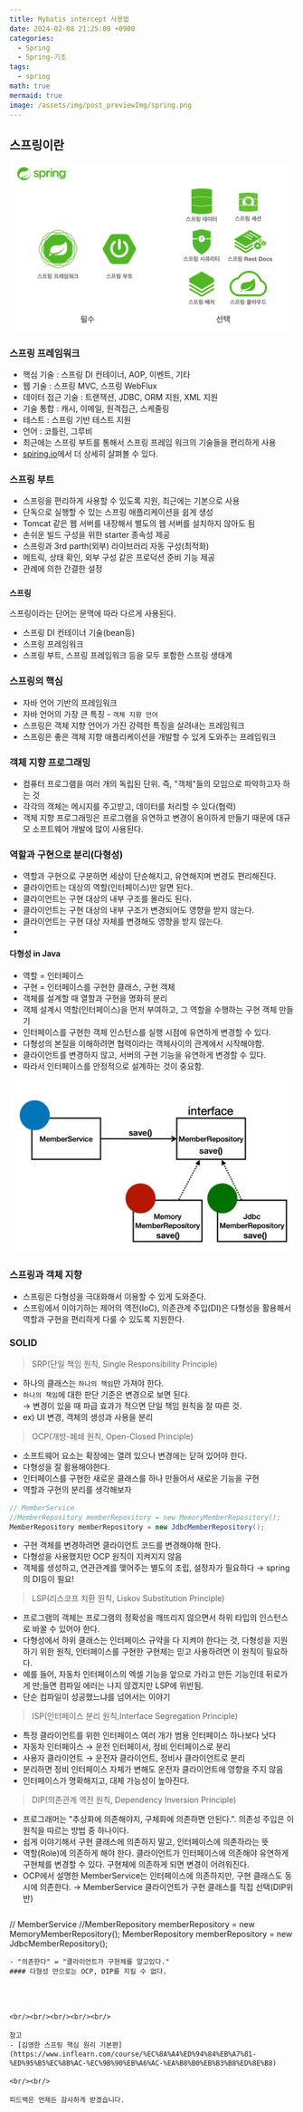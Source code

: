 ```yaml
---
title: Mybatis intercept 사용법
date: 2024-02-08 21:25:00 +0900
categories:
  - Spring
  - Spring-기초
tags:
  - spring
math: true
mermaid: true
image: /assets/img/post_previewImg/spring.png
---
```


## 스프링이란

![alt](/assets/img/post_img/spring/spring.jpeg)

### 스프링 프레임워크 	
* 핵심 기술 : 스프링 DI 컨테이너, AOP, 이벤트, 기타
* 웹 기술 : 스프링 MVC, 스프링 WebFlux
* 데이터 접근 기술 : 트랜잭션, JDBC, ORM 지원, XML 지원
* 기술 통합 : 캐시, 이메일, 원격접근, 스케줄링
* 테스트 : 스프링 기반 테스트 지원
* 언어 : 코틀린, 그루비
* 최근에는 스프링 부트를 통해서 스프링 프레임 워크의 기술들을 편리하게 사용
* [spiring.io](https://spring.io/)에서 더 상세히 살펴볼 수 있다.


### 스프링 부트
- 스프링을 편리하게 사용할 수 있도록 지원, 최근에는 기본으로 사용
- 단독으로 실행할 수 있는 스프링 애플리케이션을 쉽게 생성
- Tomcat 같은 웹 서버를 내장해서 별도의 웹 서버를 설치하지 않아도 됨
- 손쉬운 빌드 구성을 위한 starter 종속성 제공
- 스프링과 3rd parth(외부) 라이브러리 자동 구성(최적화)
- 메트릭, 상태 확인, 외부 구성 같은 프로덕션 준비 기능 제공
- 관례에 의한 간결한 설정


### `스프링`
스프링이라는 단어는 문맥에 따라 다르게 사용된다.
- 스프링 DI 컨테이너 기술(bean등)
- 스프링 프레임워크
- 스프링 부트, 스프링 프레임워크 등을 모두 포함한 스프링 생태계


### 스프링의 핵심 
- 자바 언어 기반의 프레임워크
- 자바 언어의 가장 큰 특징 - `객체 지향 언어`
- 스프링은 객체 지향 언어가 가진 강력한 특징을 살려내는 프레임워크
- 스프링은 좋은 객체 지향 애플리케이션을 개발할 수 있게 도와주는 프레임워크

### 객체 지향 프로그래밍
- 컴퓨터 프로그램을 여러 개의 독립된 단위. 즉, "객체"들의 모임으로 파악하고자 하는 것
- 각각의 객체는 메시지를 주고받고, 데이터를 처리할 수 있다(협력)
- 객체 지향 프로그래밍은 프로그램을 유연하고 변경이 용이하게 만들기 때문에 대규모 소프트웨어 개발에 많이 사용된다.

### 역할과 구현으로 분리(다형성)
- 역할과 구현으로 구분하면 세상이 단순해지고, 유연해지며 변경도 편리해진다.
- 클라이언트는 대상의 역할(인터페이스)만 알면 된다.
- 클라이언트는 구현 대상의 내부 구조를 몰라도 된다.
- 클라이언트는 구현 대상의 내부 구조가 변경되어도 영향을 받지 않는다.
- 클라이언트는 구현 대상 자체를 변경해도 영향을 받지 않는다.
-

#### 다형성 in Java
- 역할 = 인터페이스
- 구현 = 인터페이스를 구현한 클래스, 구현 객체
- 객체를 설계할 때 열할과 구현을 명화히 분리
- 객체 설계시 역할(인터페이스)을 먼저 부여하고, 그 역할을 수행하는 구현 객체 만들기
- 인터페이스를 구현한 객체 인스턴스를 실행 시점에 유연하게 변경할 수 있다.
- 다형성의 본질을 이해하려면 협력이라는 객체사이의 관계에서 시작해야함.
- 클라이언트를 변경하지 않고, 서버의 구현 기능을 유연하게 변경할 수 있다.
- 따라서 인터페이스를 안정적으로 설계하는 것이 중요함.

![alt](/assets/img/post_img/spring/다형성.jpeg)

### 스프링과 객체 지향
- 스프링은 다형성을 극대화해서 이용할 수 있게 도와준다.
- 스프링에서 이야기하는 제어의 역전(IoC), 의존관계 주입(DI)은 다형성을 활용해서 역할과 구현을 편리하게 다룰 수 있도록 지원한다.

### SOLID
>SRP(단일 책임 원칙, Single Responsibility Principle)
- 하나의 클래스는 `하나의 책임`만 가져야 한다.
- `하나의 책임`에 대한 판단 기준은 변경으로 보면 된다. <br>→ 변경이 있을 때 파급 효과가 적으면 단일 책임 원칙을 잘 따른 것.
- ex) UI 변경, 객체의 생성과 사용을 분리

>OCP(개방-폐쇄 원칙, Open-Closed Principle)
- 소프트웨어 요소는 확장에는 열려 있으나 변경에는 닫혀 있어야 한다.
- 다형성을 잘 활용해야한다.
- 인터페이스를 구현한 새로운 클래스를 하나 만들어서 새로운 기능을 구현
- 역할과 구현의 분리를 생각해보자
```java
// MemberService
//MemberRepository memberRepository = new MemoryMemberRepository();
MemberRepository memberRepository = new JdbcMemberRepository();
```
- 구현 객체를 변경하려면 클라이언트 코드를 변경해야해 한다.
- 다형성을 사용했지만 OCP 원칙이 지켜지지 않음  
- 객체를 생성하고, 연관관계를 맺어주는 별도의 조립, 설정자가 필요하다
	  → spring의 DI등이 필요!

> LSP(리스코프 치환 원칙, Liskov Substitution Principle)
- 프로그램의 객체는 프로그램의 정확성을 깨뜨리지 않으면서 하위 타입의 인스턴스로 바꿀 수 있어야 한다.
- 다형성에서 하위 클래스는 인터페이스 규약을 다 지켜야 한다는 것, 다형성을 지원하기 위한 원칙, 인터페이스를 구현한 구현체는 믿고 사용하려면 이 원칙이 필요하다.
- 예를 들어, 자동차 인터페이스의 엑셀 기능을 앞으로 가라고 만든 기능인데 뒤로가게 만;들면 컴파일 에러는 나지 않겠지만 LSP에 위반됨.
- 단순 컴파일이 성공했느냐를 넘어서는 이야기

> ISP(인터페이스 분리 원칙,Interface Segregation Principle)
- 특정 클라이언트를 위한 인터페이스 여러 개가 범용 인터페이스 하나보다 낫다
- 자동차 인터페이스 → 운전 인터페이서, 정비 인터페이스로 분리
- 사용자 클라이언트 → 운전자 클라이언트, 정비사 클라이언트로 분리
- 분리하면 정비 인터페이스 자체가 변해도 운전자 클라이언트에 영향을 주지 않음
- 인터페이스가 명확해지고, 대체 가능성이 높아진다.

> DIP(의존관계 역전 원칙, Dependency Inversion Principle)
- 프로그래머는 "추상화에 의존해야지, 구체화에 의존하면 안된다.". 의존성 주입은 이 원칙을 따르는 방법 중 하나이다.
- 쉽게 이야기해서 구현 클래스에 의존하지 말고, 인터페이스에 의존하라는 뜻
- 역할(Role)에 의존하게 해야 한다. 클라이언트가 인터페이스에 의존해야 유연하게 구현체를 변경할 수 있다. 구현체에 의존하게 되면 변경이 어려워진다.
- OCP에서 설명한 MemberService는 인터페이스에 의존하지만, 구현 클래스도 동시에 의존한다. → MemberService 클라이언트가 구현 클래스를 직접 선택(DIP위반)
	```java
// MemberService
//MemberRepository memberRepository = new MemoryMemberRepository();
MemberRepository memberRepository = new JdbcMemberRepository();
```
- "의존한다" = "클라이언트가 구현체를 알고있다."
#### 다형성 만으로는 OCP, DIP를 지킬 수 없다.




<br/><br/><br/><br/><br/>

참고
- [김영한 스프링 핵심 원리 기본편](https://www.inflearn.com/course/%EC%8A%A4%ED%94%84%EB%A7%81-%ED%95%B5%EC%8B%AC-%EC%9B%90%EB%A6%AC-%EA%B8%B0%EB%B3%B8%ED%8E%B8)

<br/><br/>

피드백은 언제든 감사하게 받겠습니다.


